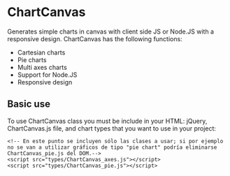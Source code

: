 ChartCanvas
===========

Generates simple charts in canvas with client side JS or Node.JS with a responsive design. ChartCanvas has the following functions:

- Cartesian charts
- Pie charts
- Multi axes charts
- Support for Node.JS
- Responsive design

## Basic use

To use ChartCanvas class you must be include in your HTML: jQuery, ChartCanvas.js file, and chart types that you want to use in your project:

<head>
    <script src="http://ajax.googleapis.com/ajax/libs/jquery/1.9.1/jquery.min.js"></script>
    <script src="ChartCanvas.js"></script>
     
    <!-- En este punto se incluyen sólo las clases a usar; si por ejemplo no se van a utilizar gráficos de tipo "pie chart" podría eliminarse ChartCanvas_pie.js del DOM.-->
    <script src="types/ChartCanvas_axes.js"></script>
    <script src="types/ChartCanvas_pie.js"></script>
</head>

